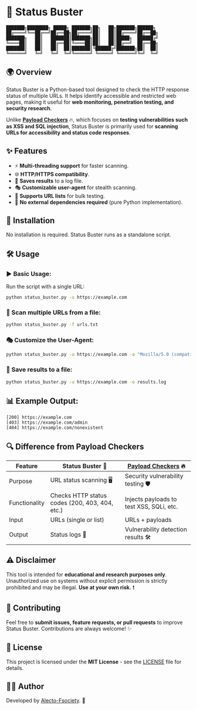 # 🚀 Status Buster

```
███████╗████████╗ █████╗ ███████╗██╗   ██╗███████╗██████╗ 
██╔════╝╚══██╔══╝██╔══██╗██╔════╝██║   ██║██╔════╝██╔══██╗
███████╗   ██║   ███████║███████╗██║   ██║█████╗  ██████╔╝
╚════██║   ██║   ██╔══██║╚════██║██║   ██║██╔══╝  ██╔══██╗
███████║   ██║   ██║  ██║███████║╚██████╔╝███████╗██║  ██║
╚══════╝   ╚═╝   ╚═╝  ╚═╝╚══════╝ ╚═════╝ ╚══════╝╚═╝  ╚═╝
```

## 🌍 Overview

Status Buster is a Python-based tool designed to check the HTTP response status of multiple URLs. It helps identify accessible and restricted web pages, making it useful for **web monitoring, penetration testing, and security research**.

Unlike [**Payload Checkers**](https://github.com/Alecto-Fsociety/Payload_Checkers) 🔥, which focuses on **testing vulnerabilities such as XSS and SQL injection**, Status Buster is primarily used for **scanning URLs for accessibility and status code responses**.

## ✨ Features

- ⚡ **Multi-threading support** for faster scanning.
- 🌐 **HTTP/HTTPS compatibility**.
- 📝 **Saves results** to a log file.
- 🎭 **Customizable user-agent** for stealth scanning.
- 📂 **Supports URL lists** for bulk testing.
- 🚀 **No external dependencies required** (pure Python implementation).

## 📌 Installation

No installation is required. Status Buster runs as a standalone script.

## 🛠️ Usage

### ▶️ Basic Usage:

Run the script with a single URL:

```bash
python status_buster.py -u https://example.com
```

### 📑 Scan multiple URLs from a file:

```bash
python status_buster.py -f urls.txt
```

### 🎭 Customize the User-Agent:

```bash
python status_buster.py -u https://example.com -a "Mozilla/5.0 (compatible; StatusBuster)"
```

### 💾 Save results to a file:

```bash
python status_buster.py -u https://example.com -o results.log
```

## 📊 Example Output:

```
[200] https://example.com
[403] https://example.com/admin
[404] https://example.com/nonexistent
```

## 🔍 Difference from Payload Checkers

| Feature       | Status Buster 🚀                               | [Payload Checkers](https://github.com/Alecto-Fsociety/Payload_Checkers) 🔥 |
| ------------- | ---------------------------------------------- | ----------------------------------------------------------------------- |
| Purpose       | URL status scanning 🖥️                         | Security vulnerability testing 🛡️                                      |
| Functionality | Checks HTTP status codes (200, 403, 404, etc.) | Injects payloads to test XSS, SQLi, etc.                               |
| Input         | URLs (single or list)                          | URLs + payloads                                                         |
| Output        | Status logs 📜                                  | Vulnerability detection results 🛠️                                      |

## ⚠️ Disclaimer

This tool is intended for **educational and research purposes only**. Unauthorized use on systems without explicit permission is strictly prohibited and may be illegal. **Use at your own risk.** ❗

## 🤝 Contributing

Feel free to **submit issues, feature requests, or pull requests** to improve Status Buster. Contributions are always welcome! ✨

## 📜 License

This project is licensed under the **MIT License** - see the [LICENSE](https://github.com/Alecto-Fsociety/Alecto-Fsociety/blob/main/LICENSE) file for details.

## 👨‍💻 Author

Developed by [Alecto-Fsociety](https://github.com/Alecto-Fsociety). 🚀

